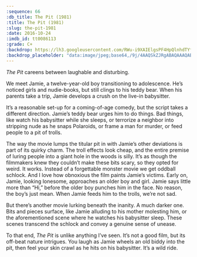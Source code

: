 ```yaml
---
:sequence: 66
:db_title: The Pit (1981)
:title: The Pit (1981)
:slug: the-pit-1981
:date: 2016-10-24
:imdb_id: tt0086113
:grade: C+
:backdrop: https://lh3.googleusercontent.com/RWu-i9XAIElgsPF4HpQlnhdTYfxFpZP8rncZVWqoLYegY2CFhA4z3m181oKEfq5twCg1-2PXioSr=w1000-l75-rj
:backdrop_placeholder: "data:image/jpeg;base64,/9j/4AAQSkZJRgABAQAAAQABAAD/2wCEACgcHhceGSgjISMtKygwPGRBPDc3PHtYXUlkkYCZlo+AjIqgtObDoKrarYqMyP/L2u71////m8H////6/+b9//gBKy0tPDU8akFBdviljKX47Oz4+Oz4+Pjs+Pjs+Oz47Ozs+Pj4+Pj47Pj47Oz47Oz4+Pjs+Pj4+Pj4+Oz4+Pjs+P/AABEIAAsAFAMBIgACEQEDEQH/xAAYAAACAwAAAAAAAAAAAAAAAAAAAgEDBP/EAB4QAAEEAgMBAAAAAAAAAAAAAAEAAgMRIUExcaEU/8QAFgEBAQEAAAAAAAAAAAAAAAAAAQIA/8QAFREBAQAAAAAAAAAAAAAAAAAAABH/2gAMAwEAAhEDEQA/AMLZJRVDjgKwySuNnQ2UjoYgcD0pmMYCKCkxH0PF00HtCH4dhCxf/9k="
---
```


_The Pit_ careens between laughable and disturbing.

We meet Jamie, a twelve-year-old boy transitioning to adolescence. He’s noticed girls and nudie-books, but still clings to his teddy bear. When his parents take a trip, Jamie develops a crush on the live-in babysitter.

It’s a reasonable set-up for a coming-of-age comedy, but the script takes a different direction. Jamie’s teddy bear urges him to do things. Bad things, like watch his babysitter while she sleeps, or terrorize a neighbor into stripping nude as he snaps Polaroids, or frame a man for murder, or feed people to a pit of trolls.

The way the movie lumps the titular pit in with Jamie’s other deviations is part of its quirky charm. The troll effects look cheap, and the entire premise of luring people into a giant hole in the woods is silly. It’s as though the filmmakers knew they couldn’t make these bits scary, so they opted for weird. It works. Instead of a forgettable monster movie we get oddball schlock. And I love how obnoxious the film paints Jamie’s victims. Early on, Jamie, looking lonesome, approaches an older boy and girl. Jamie says little more than “Hi,” before the older boy punches him in the face. No reason, the boy’s just mean. When Jamie feeds him to the trolls, we’re not sad.

But there’s another movie lurking beneath the inanity. A much darker one. Bits and pieces surface, like Jamie alluding to his mother molesting him, or the aforementioned scene where he watches his babysitter sleep. These scenes transcend the schlock and convey a genuine sense of unease.

To that end, _The Pit_ is unlike anything I’ve seen. It’s not a good film, but its off-beat nature intrigues. You laugh as Jamie wheels an old biddy into the pit, then feel your skin crawl as he hits on his babysitter. It’s a wild ride.
